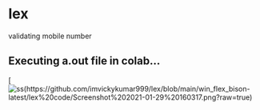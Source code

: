 # lex
validating mobile number

## Executing a.out file in colab...

[![ss(https://github.com/imvickykumar999/lex/blob/main/win_flex_bison-latest/lex%20code/Screenshot%202021-01-29%20160317.png?raw=true)](https://github.com/imvickykumar999/lex/blob/5ec14c6befddffcac20ae65c356848284bb80d5c/win_flex_bison-latest/lex%20code/lex.l#L10)
